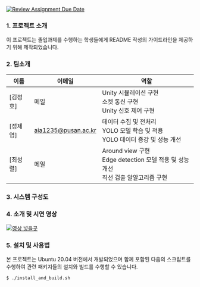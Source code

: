 [![Review Assignment Due Date](https://classroom.github.com/assets/deadline-readme-button-24ddc0f5d75046c5622901739e7c5dd533143b0c8e959d652212380cedb1ea36.svg)](https://classroom.github.com/a/fnZ3vxy8)

### 1. 프로젝트 소개

이 프로젝트는 졸업과제를 수행하는 학생들에게 README 작성의 가이드라인을 제공하기 위해 제작되었습니다.

### 2. 팀소개

|이름|이메일|역할|
|---|---|------|
|[김정호]|메일| Unity 시뮬레이션 구현 </br> 소켓 통신 구현 </br> Unity 신호 제어 구현|
|[정제영]|aia1235@pusan.ac.kr| 데이터 수집 및 전처리 </br> YOLO 모델 학습 및 적용 </br> YOLO 데이터 증강 및 성능 개선|
|[최성렬]|메일| Around view 구현 </br> Edge detection 모델 적용 및 성능 개선 </br> 직선 검출 알알고리즘 구현|

### 3. 시스템 구성도



### 4. 소개 및 시연 영상

[![영상 넣을곳](https://www.youtube.com/vi/eXbTZrWUw1k/0.jpg)](https://www.youtube.com/watch?v=eXbTZrWUw1k)

### 5. 설치 및 사용법

본 프로젝트는 Ubuntu 20.04 버전에서 개발되었으며 함께 포함된 다음의 스크립트를 수행하여 
관련 패키지들의 설치와 빌드를 수행할 수 있습니다.
```
$ ./install_and_build.sh
```
